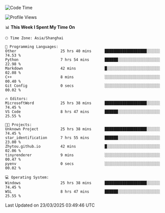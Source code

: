 <!--START_SECTION:waka-->
![Code Time](http://img.shields.io/badge/Code%20Time-2%2C445%20hrs%2022%20mins-blue)

![Profile Views](http://img.shields.io/badge/Profile%20Views-1-blue)

📊 **This Week I Spent My Time On** 

```text
🕑︎ Time Zone: Asia/Shanghai

💬 Programming Languages: 
Other                    25 hrs 40 mins      ███████████████████░░░░░░   74.53 % 
Python                   7 hrs 54 mins       ██████░░░░░░░░░░░░░░░░░░░   22.98 % 
Markdown                 42 mins             █░░░░░░░░░░░░░░░░░░░░░░░░   02.08 % 
C++                      8 mins              ░░░░░░░░░░░░░░░░░░░░░░░░░   00.40 % 
Git Config               0 secs              ░░░░░░░░░░░░░░░░░░░░░░░░░   00.02 % 

🔥 Editors: 
MicrosoftWord            25 hrs 38 mins      ███████████████████░░░░░░   74.45 % 
VS Code                  8 hrs 47 mins       ██████░░░░░░░░░░░░░░░░░░░   25.55 % 

🐱‍💻 Projects: 
Unknown Project          25 hrs 38 mins      ███████████████████░░░░░░   74.45 % 
star_identification      7 hrs 55 mins       ██████░░░░░░░░░░░░░░░░░░░   23.00 % 
Zhytou.github.io         42 mins             █░░░░░░░░░░░░░░░░░░░░░░░░   02.06 % 
tinyrenderer             9 mins              ░░░░░░░░░░░░░░░░░░░░░░░░░   00.47 % 
pyenv                    0 secs              ░░░░░░░░░░░░░░░░░░░░░░░░░   00.02 % 

💻 Operating System: 
Windows                  25 hrs 38 mins      ███████████████████░░░░░░   74.45 % 
WSL                      8 hrs 47 mins       ██████░░░░░░░░░░░░░░░░░░░   25.55 % 
```


 Last Updated on 23/03/2025 03:49:46 UTC
<!--END_SECTION:waka-->